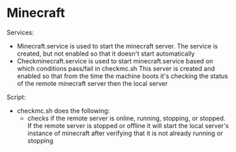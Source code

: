 # Minecraft
Services: 
* Minecraft.service is used to start the minecraft server. The service is created, but not enabled so that it doesn't start automatically
* Checkminecraft.service is used to start minecraft.service based on which conditions pass/fail in checkmc.sh This server is created and enabled so that from the time the machine boots it's checking the status of the remote minecraft server then the local server

Script:
* checkmc.sh does the following:
  - checks if the remote server is online, running, stopping, or stopped. If the remote server is stopped or offline it will start the local server's instance of minecraft after verifying that it is not already running or stopping
